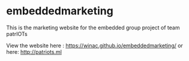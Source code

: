 # embeddedmarketing
This is the marketing website for the embedded group project of team patrIOTs

View the website here : https://winac.github.io/embeddedmarketing/ or here: http://patriots.ml
